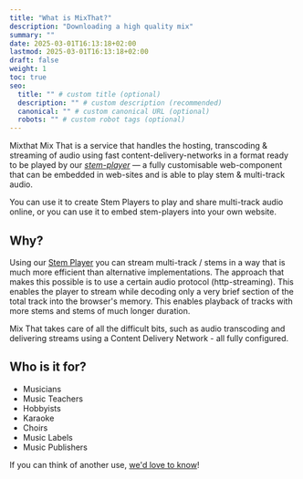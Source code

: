 ```yaml
---
title: "What is MixThat?"
description: "Downloading a high quality mix"
summary: ""
date: 2025-03-01T16:13:18+02:00
lastmod: 2025-03-01T16:13:18+02:00
draft: false
weight: 1
toc: true
seo:
  title: "" # custom title (optional)
  description: "" # custom description (recommended)
  canonical: "" # custom canonical URL (optional)
  robots: "" # custom robot tags (optional)
---
```


Mixthat Mix That is a service that handles the hosting, transcoding & streaming of audio using fast content-delivery-networks in a format ready to be played by our [_stem-player_](https://www.stemplayer-js.com) — a fully customisable web-component that can be embedded in web-sites and is able to play stem & multi-track audio.

You can use it to create Stem Players to play and share multi-track audio online, or you can use it to embed stem-players into your own website.

## Why?

Using our [Stem Player](https://www.stemplayer-js.com) you can stream multi-track / stems in a way that is much more efficient than alternative implementations. The approach that makes this possible is to use a certain audio protocol (http-streaming). This enables the player to stream while decoding only a very brief section of the total track into the browser's memory. This enables playback of tracks with more stems and stems of much longer duration.

Mix That takes care of all the difficult bits, such as audio transcoding and delivering streams using a Content Delivery Network - all fully configured.

## Who is it for?

- Musicians
- Music Teachers
- Hobbyists
- Karaoke
- Choirs
- Music Labels
- Music Publishers

If you can think of another use, [we'd love to know](/docs/reference/product-feedback/)!
